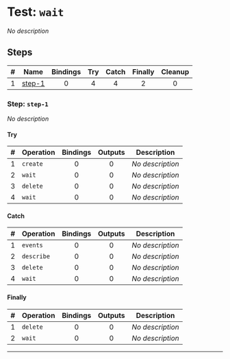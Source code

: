 # Test: `wait`

*No description*

## Steps

| # | Name | Bindings | Try | Catch | Finally | Cleanup |
|:-:|---|:-:|:-:|:-:|:-:|:-:|
| 1 | [step-1](#step-step-1) | 0 | 4 | 4 | 2 | 0 |

### Step: `step-1`

*No description*

#### Try

| # | Operation | Bindings | Outputs | Description |
|:-:|---|:-:|:-:|---|
| 1 | `create` | 0 | 0 | *No description* |
| 2 | `wait` | 0 | 0 | *No description* |
| 3 | `delete` | 0 | 0 | *No description* |
| 4 | `wait` | 0 | 0 | *No description* |

#### Catch

| # | Operation | Bindings | Outputs | Description |
|:-:|---|:-:|:-:|---|
| 1 | `events` | 0 | 0 | *No description* |
| 2 | `describe` | 0 | 0 | *No description* |
| 3 | `delete` | 0 | 0 | *No description* |
| 4 | `wait` | 0 | 0 | *No description* |

#### Finally

| # | Operation | Bindings | Outputs | Description |
|:-:|---|:-:|:-:|---|
| 1 | `delete` | 0 | 0 | *No description* |
| 2 | `wait` | 0 | 0 | *No description* |

---

